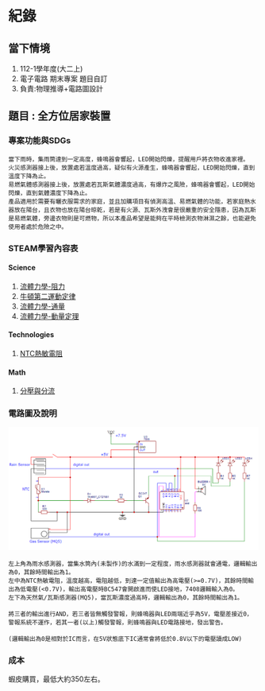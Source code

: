 # 紀錄
## 當下情境
1. 112-1學年度(大二上)
2. 電子電路 期末專案 題目自訂
3. 負責:物理推導+電路圖設計
## 題目 : 全方位居家裝置
### 專案功能與SDGs
```
當下雨時，集雨筒達到一定高度，蜂鳴器會響起，LED開始閃爍，提醒用戶將衣物收進家裡。
火災感測器接上後，放置處若溫度過高，疑似有火源產生，蜂鳴器會響起，LED開始閃爍，直到溫度下降為止。
易燃氣體感測器接上後，放置處若瓦斯氣體濃度過高，有爆炸之風險，蜂鳴器會響起，LED開始閃爍，直到氣體濃度下降為止。
產品適用於需要有曬衣服需求的家庭，並且加購項目有偵測高溫、易燃氣體的功能，若家庭熱水器放在陽台，且衣物也放在陽台晾乾，若是有火源、瓦斯外洩會是很嚴重的安全隱患，因為瓦斯是易燃氣體，旁邊衣物則是可燃物，所以本產品希望是能夠在平時檢測衣物淋濕之餘，也能避免使用者處於危險之中。
```
### STEAM學習內容表
#### Science
1. [流體力學-阻力](https://zh.wikipedia.org/zh-tw/%E9%98%BB%E5%8A%9B)
2. [牛頓第二運動定律](https://zh.wikipedia.org/zh-tw/%E7%89%9B%E9%A0%93%E7%AC%AC%E4%BA%8C%E9%81%8B%E5%8B%95%E5%AE%9A%E5%BE%8B)
3. [流體力學-通量](https://courses.lumenlearning.com/suny-osuniversityphysics/chapter/14-5-fluid-dynamics/)
4. [流體力學-動量定理](https://arxiv.org/ftp/arxiv/papers/1504/1504.07309.pdf)
#### Technologies
1. [NTC熱敏電阻](https://www.digikey.tw/zh/blog/basics-of-ntc-and-ptc-thermistors)
#### Math
1. [分壓與分流](https://zh.wikipedia.org/zh-tw/%E9%9B%BB%E5%A3%93%E5%88%86%E9%85%8D%E5%AE%9A%E5%89%87)
### 電路圖及說明
![電路圖](./Assets/112-1_電子電路-期末專案-電路圖.png)
```
左上角為雨水感測器，當集水筒內(未製作)的水滿到一定程度，雨水感測器就會通電，邏輯輸出為0，其餘時間輸出為1。
左中為NTC熱敏電阻，溫度越高，電阻越低，到達一定值輸出為高電壓(>=0.7V)，其餘時間輸出為低電壓(<0.7V)，輸出高電壓時BC547會開啟進而使LED接地，7408邏輯輸入為0。
左下為天然氣/瓦斯感測器(MQ5)，當瓦斯濃度過高時，邏輯輸出為0，其餘時間輸出為1。

將三者的輸出進行AND，若三者皆無觸發警報，則蜂鳴器與LED兩端近乎為5V，電壓差接近0，警報系統不運作，若其一者(以上)觸發警報，則蜂鳴器與LED電路接地，發出警告。

(邏輯輸出為0是相對於IC而言，在5V狀態底下IC通常會將低於0.8V以下的電壓讀成LOW)
```
### 成本
蝦皮購買，最低大約350左右。
